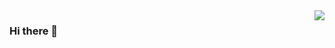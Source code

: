 <img align="right" src="https://github-readme-stats.vercel.app/api?username=zhaozhentao&show_icons=true&icon_color=CE1D2D&text_color=718096&bg_color=ffffff&hide_title=true" />

### Hi there 👋

<!--
**zhaozhentao/zhaozhentao** is a ✨ _special_ ✨ repository because its `README.md` (this file) appears on your GitHub profile.

Here are some ideas to get you started:

- 🔭 I’m currently working on ...
- 🌱 I’m currently learning ...
- 👯 I’m looking to collaborate on ...
- 🤔 I’m looking for help with ...
- 💬 Ask me about ...
- 📫 How to reach me: ...
- 😄 Pronouns: ...
- ⚡ Fun fact: ...
-->
